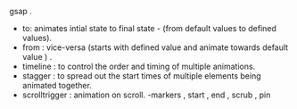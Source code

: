 gsap .
- to: animates intial state to final state - (from default values to defined values).       
- from : vice-versa (starts with defined value  and animate towards default value ) .
- timeline  : to control the order and timing of multiple animations.
- stagger : to spread out the start times of multiple elements being animated together.
- scrolltrigger : animation on scroll.  -markers , start , end , scrub , pin 